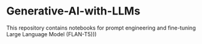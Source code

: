 # Generative-AI-with-LLMs
This repository contains notebooks for prompt engineering and fine-tuning Large Language Model (FLAN-T5)))
